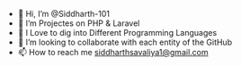- 👋 Hi, I’m @Siddharth-101
- 👀 I’m Projectes on PHP & Laravel
- 🌱 I Love to dig into Different Programming Languages
- 💞️ I’m looking to collaborate with each entity of the GitHub
- 📫 How to reach me siddharthsavaliya1@gmail.com

<!---
Siddharth-101/Siddharth-101 is a ✨ special ✨ repository because its `README.md` (this file) appears on your GitHub profile.
You can click the Preview link to take a look at your changes.
--->
